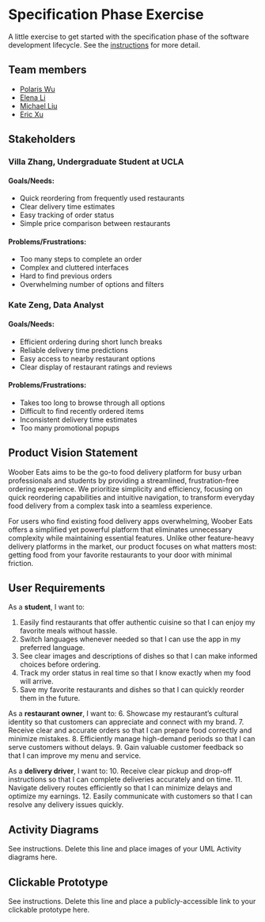 # Specification Phase Exercise

A little exercise to get started with the specification phase of the software development lifecycle. See the [instructions](instructions.md) for more detail.

## Team members

- [Polaris Wu](https://github.com/Polaris-Wu450)
- [Elena Li](https://github.com/HuixinLi-Elena)
- [Michael Liu](https://github.com/Michaelliu1017)
- [Eric Xu](https://github.com/EricXu1244)

## Stakeholders

### Villa Zhang, Undergraduate Student at UCLA

#### Goals/Needs:

- Quick reordering from frequently used restaurants
- Clear delivery time estimates
- Easy tracking of order status
- Simple price comparison between restaurants

#### Problems/Frustrations:

- Too many steps to complete an order
- Complex and cluttered interfaces
- Hard to find previous orders
- Overwhelming number of options and filters

### Kate Zeng, Data Analyst

#### Goals/Needs:

- Efficient ordering during short lunch breaks
- Reliable delivery time predictions
- Easy access to nearby restaurant options
- Clear display of restaurant ratings and reviews

#### Problems/Frustrations:

- Takes too long to browse through all options
- Difficult to find recently ordered items
- Inconsistent delivery time estimates
- Too many promotional popups

## Product Vision Statement

Woober Eats aims to be the go-to food delivery platform for busy urban professionals and students by providing a streamlined, frustration-free ordering experience. We prioritize simplicity and efficiency, focusing on quick reordering capabilities and intuitive navigation, to transform everyday food delivery from a complex task into a seamless experience.

For users who find existing food delivery apps overwhelming, Woober Eats offers a simplified yet powerful platform that eliminates unnecessary complexity while maintaining essential features. Unlike other feature-heavy delivery platforms in the market, our product focuses on what matters most: getting food from your favorite restaurants to your door with minimal friction.

## User Requirements
As a **student**, I want to:
1. Easily find restaurants that offer authentic cuisine so that I can enjoy my favorite meals without hassle.
2. Switch languages whenever needed so that I can use the app in my preferred language.
3. See clear images and descriptions of dishes so that I can make informed choices before ordering.
4. Track my order status in real time so that I know exactly when my food will arrive.
5. Save my favorite restaurants and dishes so that I can quickly reorder them in the future.

As a **restaurant owner**, I want to:
6. Showcase my restaurant’s cultural identity so that customers can appreciate and connect with my brand.
7. Receive clear and accurate orders so that I can prepare food correctly and minimize mistakes.
8. Efficiently manage high-demand periods so that I can serve customers without delays.
9. Gain valuable customer feedback so that I can improve my menu and service.

As a **delivery driver**, I want to:
10. Receive clear pickup and drop-off instructions so that I can complete deliveries accurately and on time.
11. Navigate delivery routes efficiently so that I can minimize delays and optimize my earnings.
12. Easily communicate with customers so that I can resolve any delivery issues quickly.

## Activity Diagrams

See instructions. Delete this line and place images of your UML Activity diagrams here.

## Clickable Prototype

See instructions. Delete this line and place a publicly-accessible link to your clickable prototype here.
